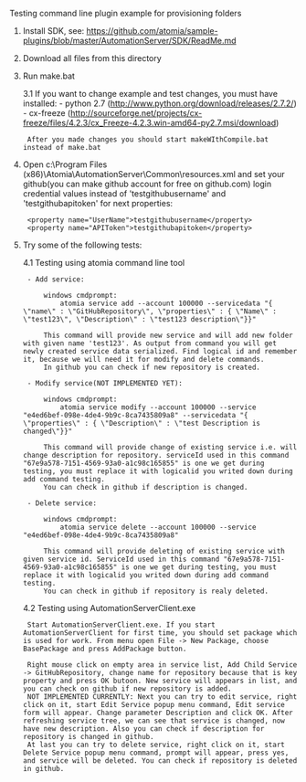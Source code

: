 ﻿Testing command line plugin example for provisioning folders

1. Install SDK, see: https://github.com/atomia/sample-plugins/blob/master/AutomationServer/SDK/ReadMe.md

2. Download all files from this directory

3. Run make.bat

	3.1 If you want to change example and test changes, you must have installed:
		- python 2.7 (http://www.python.org/download/releases/2.7.2/)
		- cx-freeze (http://sourceforge.net/projects/cx-freeze/files/4.2.3/cx_Freeze-4.2.3.win-amd64-py2.7.msi/download)
		
		After you made changes you should start makeWIthCompile.bat instead of make.bat
	
4. Open c:\Program Files (x86)\Atomia\AutomationServer\Common\resources.xml and set your github(you can make github account for free on github.com) login credential values instead of 'testgithubusername' and 'testgithubapitoken' for next properties:
	
		<property name="UserName">testgithubusername</property>
		<property name="APIToken">testgithubapitoken</property>

5. Try some of the following tests:
	
	4.1 Testing using atomia command line tool
		
		- Add service:
			
			windows cmdprompt:
				atomia service add --account 100000 --servicedata "{ \"name\" : \"GitHubRepository\", \"properties\" : { \"Name\" : \"test123\", \"Description\" : \"test123 description\"}}"
				
			This command will provide new service and will add new folder with given name 'test123'. As output from command you will get newly created service data serialized. Find logical id and remember it, because we will need it for modify and delete commands.
			In github you can check if new repository is created.
		
		- Modify service(NOT IMPLEMENTED YET):
			
			windows cmdprompt:
				atomia service modify --account 100000 --service "e4ed6bef-098e-4de4-9b9c-8ca7435809a8" --servicedata "{ \"properties\" : { \"Description\" : \"test Description is changed\"}}"
				
			This command will provide change of existing service i.e. will change description for repository. serviceId used in this command "67e9a578-7151-4569-93a0-a1c98c165855" is one we get during testing, you must replace it with logicalid you writed down during add command testing.
			You can check in github if description is changed.
			
		- Delete service:
		
			windows cmdprompt:
				atomia service delete --account 100000 --service "e4ed6bef-098e-4de4-9b9c-8ca7435809a8"
			
			This command will provide deleting of existing service with given service id. ServiceId used in this command "67e9a578-7151-4569-93a0-a1c98c165855" is one we get during testing, you must replace it with logicalid you writed down during add command testing.
			You can check in github if repository is realy deleted.
	
	4.2 Testing using AutomationServerClient.exe
	
		Start AutomationServerClient.exe. If you start AutomationServerClient for first time, you should set package which is used for work. From menu open File -> New Package, choose BasePackage and press AddPackage button.
		
		Right mouse click on empty area in service list, Add Child Service -> GitHubRepository, change name for repository because that is key property and press OK butoon. New service will appears in list, and you can check on github if new repository is added.
		NOT IMPLEMENTED CURRENTLY: Next you can try to edit service, right click on it, start Edit Service popup menu command, Edit service form will appear. Change parameter Description and click OK. After refreshing service tree, we can see that service is changed, now have new description. Also you can check if description for repository is changed in github.
		At last you can try to delete service, right click on it, start Delete Service popup menu command, prompt will appear, press yes, and service will be deleted. You can check if repository is deleted in github.
	